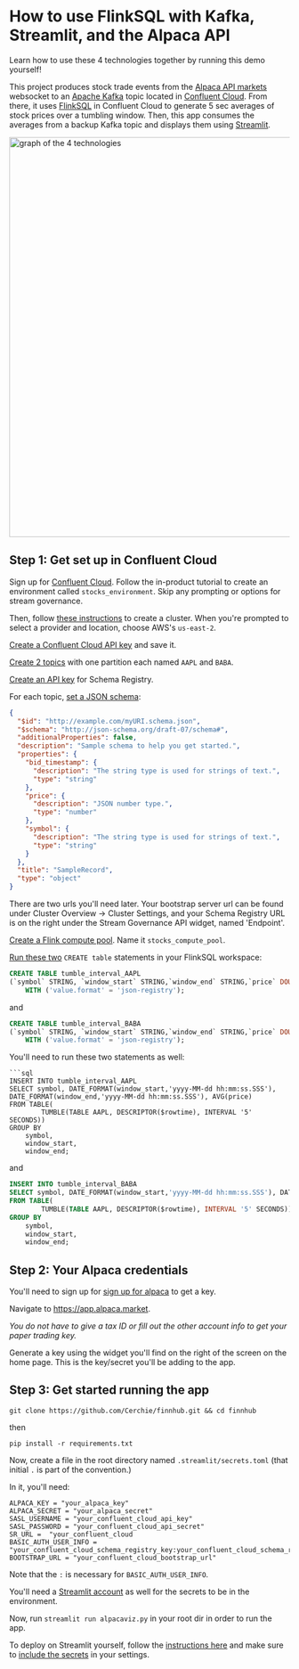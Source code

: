 # How to use FlinkSQL with Kafka, Streamlit, and the Alpaca API

Learn how to use these 4 technologies together by running this demo yourself! 

This project produces stock trade events from the [Alpaca API markets](https://app.alpaca.markets) websocket to an [Apache Kafka](https://kafka.apache.org/) topic located in [Confluent Cloud](https://www.confluent.io/lp/confluent-cloud). From there, it uses [FlinkSQL](https://nightlies.apache.org/flink/flink-docs-master/docs/dev/table/sql/overview/) in Confluent Cloud to generate 5 sec averages of stock prices over a tumbling window. Then, this app consumes the averages from a backup Kafka topic and displays them using [Streamlit](https://streamlit.io/). 

<img width="718" alt="graph of the 4 technologies" src="https://github.com/Cerchie/alpaca-kafka-flink-streamlit/assets/54046179/7600d717-69bc-46c5-8679-d8d65b9ce810">


## Step 1: Get set up in Confluent Cloud

Sign up for [Confluent Cloud](https://www.confluent.io/confluent-cloud). Follow the in-product tutorial to create an environment called `stocks_environment`. Skip any prompting or options for stream governance.

Then, follow [these instructions](https://docs.confluent.io/cloud/current/get-started/index.html#section-1-create-a-cluster-and-add-a-topic) to create a cluster. When you're prompted to select a provider and location, choose AWS's `us-east-2`. 

[Create a Confluent Cloud API key](https://docs.confluent.io/cloud/current/access-management/authenticate/api-keys/api-keys.html#cloud-cloud-api-keys) and save it. 

[Create 2 topics](https://docs.confluent.io/cloud/current/get-started/index.html#section-1-create-a-cluster-and-add-a-topic) with one partition each named `AAPL` and `BABA`. 

[Create an API key](https://docs.confluent.io/cloud/current/get-started/schema-registry.html#create-an-api-key-for-ccloud-sr) for Schema Registry. 

For each topic, [set a JSON schema](https://docs.confluent.io/cloud/current/sr/schemas-manage.html#create-a-topic-schema):

```json
{
  "$id": "http://example.com/myURI.schema.json",
  "$schema": "http://json-schema.org/draft-07/schema#",
  "additionalProperties": false,
  "description": "Sample schema to help you get started.",
  "properties": {
    "bid_timestamp": {
      "description": "The string type is used for strings of text.",
      "type": "string"
    },
    "price": {
      "description": "JSON number type.",
      "type": "number"
    },
    "symbol": {
      "description": "The string type is used for strings of text.",
      "type": "string"
    }
  },
  "title": "SampleRecord",
  "type": "object"
}
```

There are two urls you'll need later. Your bootstrap server url can be found under Cluster Overview -> Cluster Settings, and your Schema Registry URL is on the right under the Stream Governance API widget, named 'Endpoint'. 

[Create a Flink compute pool](https://docs.confluent.io/cloud/current/flink/operate-and-deploy/create-compute-pool.html#create-a-af-compute-pool-in-ccloud-console). Name it `stocks_compute_pool`.

[Run these two](https://docs.confluent.io/cloud/current/flink/get-started/quick-start-cloud-console.html#step-2-run-sql-statements) `CREATE table` statements in your FlinkSQL workspace:

```sql
CREATE TABLE tumble_interval_AAPL
(`symbol` STRING, `window_start` STRING,`window_end` STRING,`price` DOUBLE, PRIMARY KEY (`symbol`) NOT ENFORCED)
    WITH ('value.format' = 'json-registry');
```

and

```sql
CREATE TABLE tumble_interval_BABA
(`symbol` STRING, `window_start` STRING,`window_end` STRING,`price` DOUBLE, PRIMARY KEY (`symbol`) NOT ENFORCED)
    WITH ('value.format' = 'json-registry');
```

You'll need to run these two statements as well:

```
```sql
INSERT INTO tumble_interval_AAPL
SELECT symbol, DATE_FORMAT(window_start,'yyyy-MM-dd hh:mm:ss.SSS'), DATE_FORMAT(window_end,'yyyy-MM-dd hh:mm:ss.SSS'), AVG(price)
FROM TABLE(
        TUMBLE(TABLE AAPL, DESCRIPTOR($rowtime), INTERVAL '5' SECONDS))
GROUP BY
    symbol,
    window_start,
    window_end;

```

and

```sql
INSERT INTO tumble_interval_BABA
SELECT symbol, DATE_FORMAT(window_start,'yyyy-MM-dd hh:mm:ss.SSS'), DATE_FORMAT(window_end,'yyyy-MM-dd hh:mm:ss.SSS'), AVG(price)
FROM TABLE(
        TUMBLE(TABLE AAPL, DESCRIPTOR($rowtime), INTERVAL '5' SECONDS))
GROUP BY
    symbol,
    window_start,
    window_end;

```

## Step 2: Your Alpaca credentials

You'll need to sign up for [sign up for alpaca](https://alpaca.markets/) to get a key. 

Navigate to https://app.alpaca.market.

_You do not have to give a tax ID or fill out the other account info to get your paper trading key._

Generate a key using the widget you'll find on the right of the screen on the home page. This is the key/secret you'll be adding to the app. 

## Step 3: Get started running the app

`git clone https://github.com/Cerchie/finnhub.git && cd finnhub`

then

`pip install -r requirements.txt` 

Now, create a file in the root directory named `.streamlit/secrets.toml` (that initial `.` is part of the convention.)

In it, you'll need:

```
ALPACA_KEY = "your_alpaca_key"
ALPACA_SECRET = "your_alpaca_secret"
SASL_USERNAME = "your_confluent_cloud_api_key"
SASL_PASSWORD = "your_confluent_cloud_api_secret"
SR_URL =  "your_confluent_cloud
BASIC_AUTH_USER_INFO = "your_confluent_cloud_schema_registry_key:your_confluent_cloud_schema_registry_secret"
BOOTSTRAP_URL = "your_confluent_cloud_bootstrap_url"
```
Note that the `:` is necessary for `BASIC_AUTH_USER_INFO`. 

You'll need a [Streamlit account](https://streamlit.io/) as well for the secrets to be in the environment. 

Now, run `streamlit run alpacaviz.py` in your root dir in order to run the app. 

To deploy on Streamlit yourself, follow the [instructions here](https://docs.streamlit.io/streamlit-community-cloud/deploy-your-app) and make sure to [include the secrets](https://docs.streamlit.io/streamlit-community-cloud/deploy-your-app/secrets-management) in your settings. 
